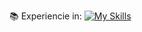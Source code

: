 📚 Experiencie in:
[![My Skills](https://skillicons.dev/icons?i=atom,aws,gcp,bash,blender,c,cs,cpp,cloudflare,css,debian,bots,discordjs,django,docker,dotnet,git,gmail,go,gradle,gtk,idea,instagram,react,vue,flutter&perline=3)](https://skillicons.dev)



